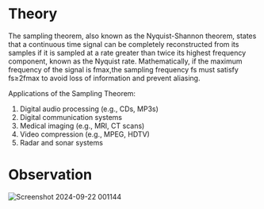 # Theory 

The sampling theorem, also known as the Nyquist-Shannon theorem, states that a continuous
time signal can be completely reconstructed from its samples if it is sampled at a rate greater 
than twice its highest frequency component, known as the Nyquist rate. Mathematically, if 
the maximum frequency of the signal is fmax,the sampling frequency fs  must satisfy 
fs≥2fmax  to avoid loss of information and prevent aliasing. 
 
Applications of the Sampling Theorem: 
1. Digital audio processing (e.g., CDs, MP3s) 
2. Digital communication systems 
3. Medical imaging (e.g., MRI, CT scans) 
4. Video compression (e.g., MPEG, HDTV) 
5. Radar and sonar systems


# Observation   
![Screenshot 2024-09-22 001144](https://github.com/user-attachments/assets/576ea2e1-003f-4b8a-be09-89e434dc06e3)

